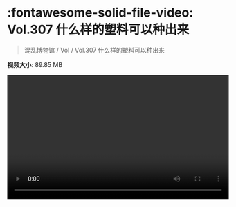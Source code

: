 # :fontawesome-solid-file-video: Vol.307 什么样的塑料可以种出来

> 混乱博物馆 / Vol / Vol.307 什么样的塑料可以种出来

**视频大小**: 89.85 MB

<video id="V-02738b7698f5b4213ae3ba06dd75560b" width="512" height="288" preload="none" playsinline webkit-playsinline></video>